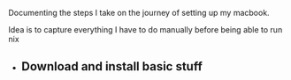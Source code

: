 Documenting the steps I take on the journey of setting up my macbook.

Idea is to capture everything I have to do manually before being able to run nix

- Download and install basic stuff
  - 